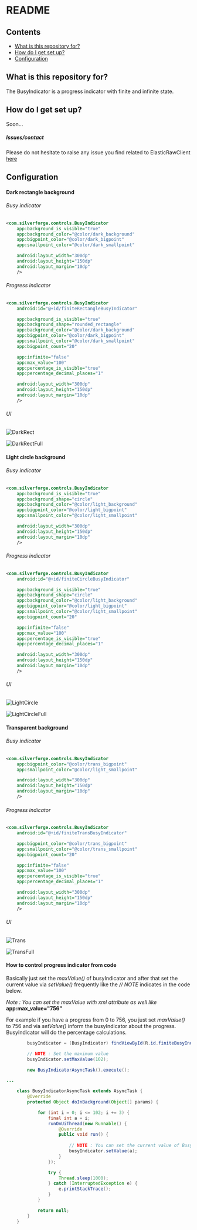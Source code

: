 
# README #


Contents
--------

- [What is this repository for?](#what-is-this-repository-for)
- [How do I get set up?](#how-do-i-get-set-up)
- [Configuration](#configuration)


## What is this repository for? ##

The BusyIndicator is a progress indicator with finite and infinite state.

## How do I get set up? ##

Soon...


##### Issues/contact #####

Please do not hesitate to raise any issue you find related to ElasticRawClient [here](https://github.com/silverforge/ElasticRawClient/issues)

## Configuration ##

#### Dark rectangle background ####

###### Busy indicator ######

```xml
<com.silverforge.controls.BusyIndicator
    app:background_is_visible="true"
    app:background_color="@color/dark_background"
    app:bigpoint_color="@color/dark_bigpoint"
    app:smallpoint_color="@color/dark_smallpoint"

    android:layout_width="300dp"
    android:layout_height="150dp"
    android:layout_margin="10dp"
    />
```

###### Progress indicator ######

```xml
<com.silverforge.controls.BusyIndicator
    android:id="@+id/finiteRectangleBusyIndicator"

    app:background_is_visible="true"
    app:background_shape="rounded_rectangle"
    app:background_color="@color/dark_background"
    app:bigpoint_color="@color/dark_bigpoint"
    app:smallpoint_color="@color/dark_smallpoint"
    app:bigpoint_count="20"

    app:infinite="false"
    app:max_value="100"
    app:percentage_is_visible="true"
    app:percentage_decimal_places="1"

    android:layout_width="300dp"
    android:layout_height="150dp"
    android:layout_margin="10dp"
    />
```

###### UI ######

![DarkRect](https://raw.githubusercontent.com/silverforge/BusyIndicator/master/assets/dark_rect.png)

![DarkRectFull](https://raw.githubusercontent.com/silverforge/BusyIndicator/master/assets/dark_rect_full.png)


#### Light circle background ####

###### Busy indicator ######

```xml
<com.silverforge.controls.BusyIndicator
    app:background_is_visible="true"
    app:background_shape="circle"
    app:background_color="@color/light_background"
    app:bigpoint_color="@color/light_bigpoint"
    app:smallpoint_color="@color/light_smallpoint"

    android:layout_width="300dp"
    android:layout_height="150dp"
    android:layout_margin="10dp"
    />
```

###### Progress indicator ######

```xml
<com.silverforge.controls.BusyIndicator
    android:id="@+id/finiteCircleBusyIndicator"

    app:background_is_visible="true"
    app:background_shape="circle"
    app:background_color="@color/light_background"
    app:bigpoint_color="@color/light_bigpoint"
    app:smallpoint_color="@color/light_smallpoint"
    app:bigpoint_count="20"

    app:infinite="false"
    app:max_value="100"
    app:percentage_is_visible="true"
    app:percentage_decimal_places="1"

    android:layout_width="300dp"
    android:layout_height="150dp"
    android:layout_margin="10dp"
    />
```

###### UI ######

![LightCircle](https://raw.githubusercontent.com/silverforge/BusyIndicator/master/assets/light_circle.png)

![LightCircleFull](https://raw.githubusercontent.com/silverforge/BusyIndicator/master/assets/light_circle_full.png)


#### Transparent background ####

###### Busy indicator ######

```xml
<com.silverforge.controls.BusyIndicator
    app:bigpoint_color="@color/trans_bigpoint"
    app:smallpoint_color="@color/light_smallpoint"

    android:layout_width="300dp"
    android:layout_height="150dp"
    android:layout_margin="10dp"
    />
```

###### Progress indicator ######

```xml
<com.silverforge.controls.BusyIndicator
    android:id="@+id/finiteTransBusyIndicator"

    app:bigpoint_color="@color/trans_bigpoint"
    app:smallpoint_color="@color/trans_smallpoint"
    app:bigpoint_count="20"

    app:infinite="false"
    app:max_value="100"
    app:percentage_is_visible="true"
    app:percentage_decimal_places="1"

    android:layout_width="300dp"
    android:layout_height="150dp"
    android:layout_margin="10dp"
    />
```

###### UI ######

![Trans](https://raw.githubusercontent.com/silverforge/BusyIndicator/master/assets/trans.png)

![TransFull](https://raw.githubusercontent.com/silverforge/BusyIndicator/master/assets/trans_full.png)


#### How to control progress indicator from code #####

Basically just set the *maxValue()* of busyIndicator and after that set the current value via *setValue()* frequently like the *// NOTE* indicates in the code below.

*Note : You can set the maxValue with xml attribute as well like* **app:max_value="756"**

For example if you have a progress from 0 to 756, you just set *maxValue()* to 756 and via *setValue()* inform the busyIndicator about the progress. BusyIndicator will do the percentage calculations.

```java
        busyIndicator = (BusyIndicator) findViewById(R.id.finiteBusyIndicator);

        // NOTE : Set the maximum value
        busyIndicator.setMaxValue(102);

        new BusyIndicatorAsyncTask().execute();

...

    class BusyIndicatorAsyncTask extends AsyncTask {
        @Override
        protected Object doInBackground(Object[] params) {

            for (int i = 0; i <= 102; i += 3) {
                final int a = i;
                runOnUiThread(new Runnable() {
                    @Override
                    public void run() {
                        
                        // NOTE : You can set the current value of BusyIndicator
                        busyIndicator.setValue(a);
                    }
                });

                try {
                    Thread.sleep(1000);
                } catch (InterruptedException e) {
                    e.printStackTrace();
                }
            }

            return null;
        }
    }
```




